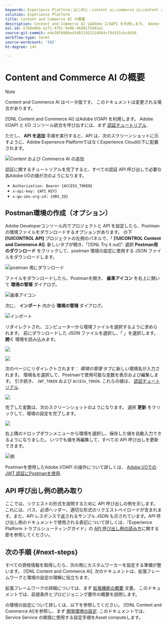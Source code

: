 ```yaml
---
keywords: Experience Platform；はじめに；content ai;commerce ai;content and commerce ai
solution: Experience Platform
title: Content and Commerce AI の概要
description: Content and Commerce AI はAdobe I/OAPI を利用します。 Adobe I/OAPI と I/O コンソール統合を呼び出すには、まず認証に関するチュートリアルを完了する必要があります。
exl-id: e7b0e9bb-a1f1-479c-9e9b-46991f2942e2
source-git-commit: e4e30fb80be43d811921214094cf94331cbc0d38
workflow-type: tm+mt
source-wordcount: '592'
ht-degree: 14%

---
```


# Content and Commerce AI の概要

>[!NOTE]
>
>Content and Commerce AI はベータ版です。 このドキュメントは変更される場合があります。

[!DNL Content and Commerce AI] はAdobe I/OAPI を利用します。 Adobe I/OAPI と I/O コンソール統合を呼び出すには、まず [認証チュートリアル](https://experienceleague.adobe.com/docs/experience-platform/landing/platform-apis/api-authentication.html?lang=ja).

ただし、 **API を追加** 手順を実行すると、API は、次のスクリーンショットに示すように、Adobe Experience PlatformではなくExperience Cloudの下に配置されます。

![Content および Commerce AI の追加](./images/add-api.png)

認証に関するチュートリアルを完了すると、すべての認証 API 呼び出しで必要な各Adobe I/Oの値が次のようになります。

- `Authorization: Bearer {ACCESS_TOKEN}`
- `x-api-key: {API_KEY}`
- `x-gw-ims-org-id: {ORG_ID}`

## Postman環境の作成（オプション）

Adobe Developerコンソール内でプロジェクトと API を設定したら、Postmanの環境ファイルをダウンロードするオプションがあります。 の下 **[!UICONTROL API]** プロジェクトの左側のパネルで、「 **[!UICONTROL Content and Commerce AI]**. 新しいタブが開き、「[!DNL Try it out]&quot;. 選択 **Postman用のダウンロード** をクリックして、postman 環境の設定に使用する JSON ファイルをダウンロードします。

![postman 用にダウンロード](./images/add-to-postman.png)

ファイルをダウンロードしたら、Postmanを開き、 **歯車アイコン** を右上に開いて **環境の管理** ダイアログ。

![歯車アイコン](./images/select-gear-icon.png)

次に、 **インポート** 内から **環境の管理** ダイアログ。

![インポート](./images/import.png)

リダイレクトされ、コンピューターから環境ファイルを選択するように求められます。 前にダウンロードした JSON ファイルを選択し、「 」を選択します。 **開く** 環境を読み込みます。

![](./images/choose-your-file.png)

![](./images/click-open.png)

次のページにリダイレクトされます： *環境の管理* タブに新しい環境名が入力されます。 環境名を選択して、Postmanで使用可能な変数を表示および編集します。 引き続き、 `JWT_TOKEN` および `ACCESS_TOKEN`. これらの値は、 [認証チュートリアル](https://experienceleague.adobe.com/docs/experience-platform/landing/platform-apis/api-authentication.html?lang=ja).

![](./images/re-direct.png)

完了した変数は、次のスクリーンショットのようになります。 選択 **更新** をクリックして、環境の設定を完了します。

![](./images/final-environment.png)

右上隅のドロップダウンメニューから環境を選択し、保存した値を自動入力できるようになりました。 いつでも値を再編集して、すべての API 呼び出しを更新できます。

![例](./images/select-environment.png)

Postmanを使用したAdobe I/OAPI の操作について詳しくは、 [Adobe I/Oでの JWT 認証にPostmanを使用](https://medium.com/adobetech/using-postman-for-jwt-authentication-on-adobe-i-o-7573428ffe7f).

## API 呼び出し例の読み取り

ここでは、リクエストの形式を説明するために API 呼び出しの例を示します。これには、パス、必須ヘッダー、適切な形式のリクエストペイロードが含まれます。また、API レスポンスで返されるサンプル JSON も示されています。API 呼び出し例のドキュメントで使用される表記について詳しくは、『Experience Platform トラブルシューティングガイド』の [API 呼び出し例の読み方](../../landing/troubleshooting.md)に関する節を参照してください。

## 次の手順 {#next-steps}

すべての資格情報を取得したら、次の用にカスタムワーカーを設定する準備が整います。 [!DNL Content and Commerce AI]. 次のドキュメントは、拡張フレームワークと環境の設定の理解に役立ちます。

拡張フレームワークの詳細については、まず [拡張機能の概要](https://experienceleague.adobe.com/docs/asset-compute/using/extend/understand-extensibility.html?lang=ja) 文書。 このドキュメントでは、前提条件とプロビジョニング要件の概要を説明します。

の環境の設定について詳しくは、以下を参照してください。 [!DNL Content and Commerce AI]を参照し、まず [開発環境の設定](https://experienceleague.adobe.com/docs/asset-compute/using/extend/setup-environment.html). このドキュメントでは、Service Service の開発に使用する設定手順をAsset computeします。
